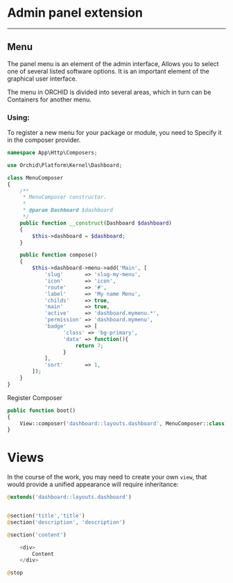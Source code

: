 # Admin panel extension
----------


## Menu

The panel menu is an element of the admin interface,
Allows you to select one of several listed software options.
It is an important element of the graphical user interface.

The menu in ORCHID is divided into several areas, which in turn can be
Containers for another menu.



### Using:

To register a new menu for your package or module, you need to
Specify it in the composer provider.
	
```php
namespace App\Http\Composers;

use Orchid\Platform\Kernel\Dashboard;

class MenuComposer
{
    /**
     * MenuComposer constructor.
     *
     * @param Dashboard $dashboard
     */
    public function __construct(Dashboard $dashboard)
    {
        $this->dashboard = $dashboard;
    }

    public function compose()
    {
        $this->dashboard->menu->add('Main', [
            'slug'       => 'slug-my-menu',
            'icon'       => 'icon',
            'route'      => '#',
            'label'      => 'My name Menu',
            'childs'     => true,
            'main'       => true,
            'active'     => 'dashboard.mymenu.*',
            'permission' => 'dashboard.mymenu',
	        'badge'      => [
                  'class' => 'bg-primary',
                  'data' => function(){
                      return 7;
                  }
            ],
            'sort'       => 1,
        ]);
    }
}
```

Register Composer
```php
public function boot()
{
    View::composer('dashboard::layouts.dashboard', MenuComposer::class);
}
```



# Views

In the course of the work, you may need to create your own `view`,
that would provide a unified appearance will require inheritance:

```php
@extends('dashboard::layouts.dashboard')


@section('title','title')
@section('description', 'description')

@section('content')

    <div>
        Content
    </div>

@stop

```

